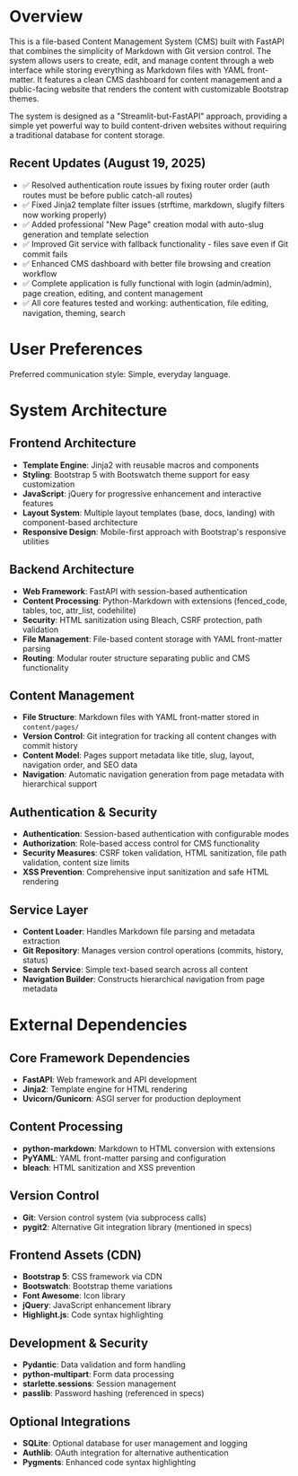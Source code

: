 # Overview

This is a file-based Content Management System (CMS) built with FastAPI that combines the simplicity of Markdown with Git version control. The system allows users to create, edit, and manage content through a web interface while storing everything as Markdown files with YAML front-matter. It features a clean CMS dashboard for content management and a public-facing website that renders the content with customizable Bootstrap themes.

The system is designed as a "Streamlit-but-FastAPI" approach, providing a simple yet powerful way to build content-driven websites without requiring a traditional database for content storage.

## Recent Updates (August 19, 2025)
- ✅ Resolved authentication route issues by fixing router order (auth routes must be before public catch-all routes)
- ✅ Fixed Jinja2 template filter issues (strftime, markdown, slugify filters now working properly)
- ✅ Added professional "New Page" creation modal with auto-slug generation and template selection
- ✅ Improved Git service with fallback functionality - files save even if Git commit fails
- ✅ Enhanced CMS dashboard with better file browsing and creation workflow
- ✅ Complete application is fully functional with login (admin/admin), page creation, editing, and content management
- ✅ All core features tested and working: authentication, file editing, navigation, theming, search

# User Preferences

Preferred communication style: Simple, everyday language.

# System Architecture

## Frontend Architecture
- **Template Engine**: Jinja2 with reusable macros and components
- **Styling**: Bootstrap 5 with Bootswatch theme support for easy customization
- **JavaScript**: jQuery for progressive enhancement and interactive features
- **Layout System**: Multiple layout templates (base, docs, landing) with component-based architecture
- **Responsive Design**: Mobile-first approach with Bootstrap's responsive utilities

## Backend Architecture
- **Web Framework**: FastAPI with session-based authentication
- **Content Processing**: Python-Markdown with extensions (fenced_code, tables, toc, attr_list, codehilite)
- **Security**: HTML sanitization using Bleach, CSRF protection, path validation
- **File Management**: File-based content storage with YAML front-matter parsing
- **Routing**: Modular router structure separating public and CMS functionality

## Content Management
- **File Structure**: Markdown files with YAML front-matter stored in `content/pages/`
- **Version Control**: Git integration for tracking all content changes with commit history
- **Content Model**: Pages support metadata like title, slug, layout, navigation order, and SEO data
- **Navigation**: Automatic navigation generation from page metadata with hierarchical support

## Authentication & Security
- **Authentication**: Session-based authentication with configurable modes
- **Authorization**: Role-based access control for CMS functionality
- **Security Measures**: CSRF token validation, HTML sanitization, file path validation, content size limits
- **XSS Prevention**: Comprehensive input sanitization and safe HTML rendering

## Service Layer
- **Content Loader**: Handles Markdown file parsing and metadata extraction
- **Git Repository**: Manages version control operations (commits, history, status)
- **Search Service**: Simple text-based search across all content
- **Navigation Builder**: Constructs hierarchical navigation from page metadata

# External Dependencies

## Core Framework Dependencies
- **FastAPI**: Web framework and API development
- **Jinja2**: Template engine for HTML rendering
- **Uvicorn/Gunicorn**: ASGI server for production deployment

## Content Processing
- **python-markdown**: Markdown to HTML conversion with extensions
- **PyYAML**: YAML front-matter parsing and configuration
- **bleach**: HTML sanitization and XSS prevention

## Version Control
- **Git**: Version control system (via subprocess calls)
- **pygit2**: Alternative Git integration library (mentioned in specs)

## Frontend Assets (CDN)
- **Bootstrap 5**: CSS framework via CDN
- **Bootswatch**: Bootstrap theme variations
- **Font Awesome**: Icon library
- **jQuery**: JavaScript enhancement library
- **Highlight.js**: Code syntax highlighting

## Development & Security
- **Pydantic**: Data validation and form handling
- **python-multipart**: Form data processing
- **starlette.sessions**: Session management
- **passlib**: Password hashing (referenced in specs)

## Optional Integrations
- **SQLite**: Optional database for user management and logging
- **Authlib**: OAuth integration for alternative authentication
- **Pygments**: Enhanced code syntax highlighting
